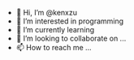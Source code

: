 - 👋 Hi, I’m @kenxzu
- 👀 I’m interested in programming
- 🌱 I’m currently learning
- 💞️ I’m looking to collaborate on ...
- 📫 How to reach me ...

<!---
kenxzu/kenxzu is a ✨ special ✨ repository because its `README.md` (this file) appears on your GitHub profile.
You can click the Preview link to take a look at your changes.
--->

